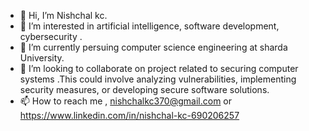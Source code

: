 - 👋 Hi, I’m Nishchal kc.
- 👀 I’m interested in artificial intelligence, software development, cybersecurity .
- 🌱 I’m currently persuing computer science engineering at sharda University.
- 💞️ I’m looking to collaborate on project related to securing computer systems .This could involve analyzing vulnerabilities, implementing security measures, or developing secure software solutions.
- 📫 How to reach me , nishchalkc370@gmail.com or https://www.linkedin.com/in/nishchal-kc-690206257

<!---
nishchalkc89/nishchalkc89 is a ✨ special ✨ repository because its `README.md` (this file) appears on your GitHub profile.
You can click the Preview link to take a look at your changes.
--->
